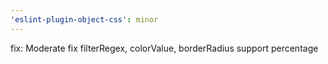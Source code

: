 ```yaml
---
'eslint-plugin-object-css': minor
---
```


fix: Moderate fix filterRegex, colorValue, borderRadius support percentage
